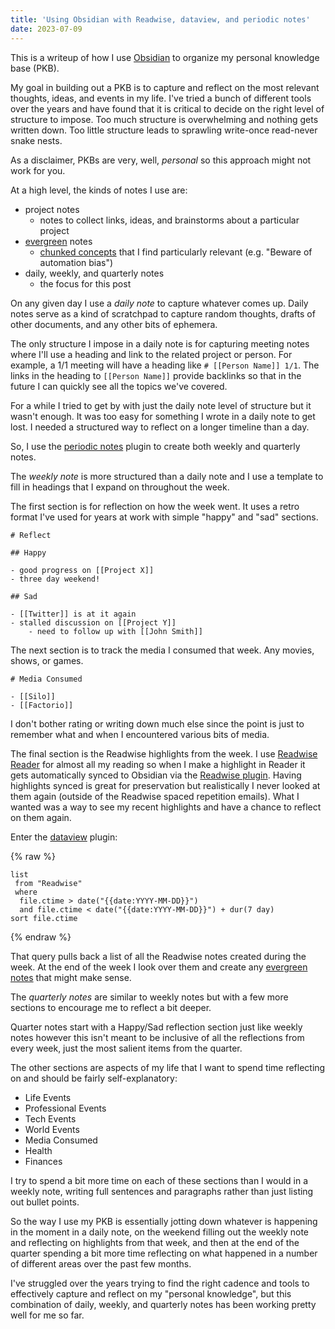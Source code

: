 ```yaml
---
title: 'Using Obsidian with Readwise, dataview, and periodic notes'
date: 2023-07-09
---
```


This is a writeup of how I use [Obsidian](https://obsidian.md/) to organize my personal knowledge base (PKB).

My goal in building out a PKB is to capture and reflect on the most relevant thoughts, ideas, and events in my life. I've tried a bunch of different tools over the years and have found that it is critical to decide on the right level of structure to impose. Too much structure is overwhelming and nothing gets written down. Too little structure leads to sprawling write-once read-never snake nests.

As a disclaimer, PKBs are very, well, _personal_ so this approach might not work for you.

At a high level, the kinds of notes I use are:

- project notes
  - notes to collect links, ideas, and brainstorms about a particular project
- [evergreen](https://notes.andymatuschak.org/Evergreen_notes) notes
  - [chunked concepts](<https://en.wikipedia.org/wiki/Chunking_(psychology)>) that I find particularly relevant (e.g. "Beware of automation bias")
- daily, weekly, and quarterly notes
  - the focus for this post

On any given day I use a _daily note_ to capture whatever comes up. Daily notes serve as a kind of scratchpad to capture random thoughts, drafts of other documents, and any other bits of ephemera.

The only structure I impose in a daily note is for capturing meeting notes where I'll use a heading and link to the related project or person. For example, a 1/1 meeting will have a heading like `# [[Person Name]] 1/1`. The links in the heading to `[[Person Name]]` provide backlinks so that in the future I can quickly see all the topics we've covered.

For a while I tried to get by with just the daily note level of structure but it wasn't enough. It was too easy for something I wrote in a daily note to get lost. I needed a structured way to reflect on a longer timeline than a day.

So, I use the [periodic notes](https://github.com/liamcain/obsidian-periodic-notes/) plugin to create both weekly and quarterly notes.

The _weekly note_ is more structured than a daily note and I use a template to fill in headings that I expand on throughout the week.

The first section is for reflection on how the week went. It uses a retro format I've used for years at work with simple "happy" and "sad" sections.

```
# Reflect

## Happy

- good progress on [[Project X]]
- three day weekend!

## Sad

- [[Twitter]] is at it again
- stalled discussion on [[Project Y]]
    - need to follow up with [[John Smith]]
```

The next section is to track the media I consumed that week. Any movies, shows, or games.

```
# Media Consumed

- [[Silo]]
- [[Factorio]]
```

I don't bother rating or writing down much else since the point is just to remember what and when I encountered various bits of media.

The final section is the Readwise highlights from the week. I use [Readwise Reader](https://readwise.io/read) for almost all my reading so when I make a highlight in Reader it gets automatically synced to Obsidian via the [Readwise plugin](https://github.com/readwiseio/obsidian-readwise). Having highlights synced is great for preservation but realistically I never looked at them again (outside of the Readwise spaced repetition emails). What I wanted was a way to see my recent highlights and have a chance to reflect on them again.

Enter the [dataview](https://github.com/blacksmithgu/obsidian-dataview) plugin:

{% raw %}
```
list
 from "Readwise"
 where
  file.ctime > date("{{date:YYYY-MM-DD}}")
  and file.ctime < date("{{date:YYYY-MM-DD}}") + dur(7 day)
sort file.ctime
```
{% endraw %}

That query pulls back a list of all the Readwise notes created during the week. At the end of the week I look over them and create any [evergreen notes](https://notes.andymatuschak.org/Evergreen_notes) that might make sense.

The _quarterly notes_ are similar to weekly notes but with a few more sections to encourage me to reflect a bit deeper.

Quarter notes start with a Happy/Sad reflection section just like weekly notes however this isn't meant to be inclusive of all the reflections from every week, just the most salient items from the quarter.

The other sections are aspects of my life that I want to spend time reflecting on and should be fairly self-explanatory:

- Life Events
- Professional Events
- Tech Events
- World Events
- Media Consumed
- Health
- Finances

I try to spend a bit more time on each of these sections than I would in a weekly note, writing full sentences and paragraphs rather than just listing out bullet points.

So the way I use my PKB is essentially jotting down whatever is happening in the moment in a daily note, on the weekend filling out the weekly note and reflecting on highlights from that week, and then at the end of the quarter spending a bit more time reflecting on what happened in a number of different areas over the past few months.

I've struggled over the years trying to find the right cadence and tools to effectively capture and reflect on my "personal knowledge", but this combination of daily, weekly, and quarterly notes has been working pretty well for me so far.
